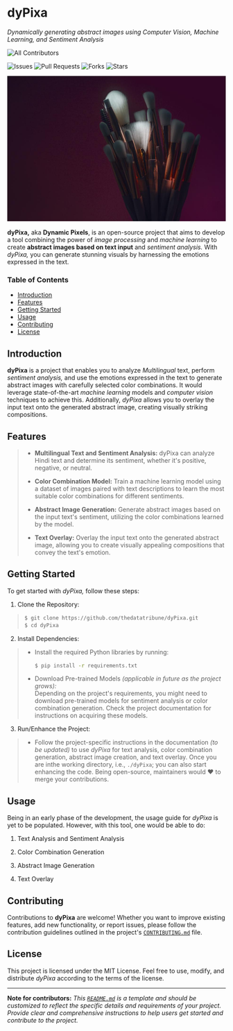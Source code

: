 # dyPixa

_Dynamically generating abstract images using Computer Vision, Machine Learning, and Sentiment Analysis_  

<!-- ALL-CONTRIBUTORS-BADGE:START - Do not remove or modify this section -->
![All Contributors](https://img.shields.io/github/contributors/thedatatribune/dyPixa?style=for-the-badge)
<!-- ALL-CONTRIBUTORS-BADGE:END -->  
  
![Issues](https://img.shields.io/github/issues/thedatatribune/dyPixa?style=for-the-badge)
![Pull Requests](https://img.shields.io/github/issues-pr/thedatatribune/dyPixa?style=for-the-badge)
![Forks](https://img.shields.io/github/forks/thedatatribune/dyPixa?style=for-the-badge)
![Stars](https://img.shields.io/github/stars/thedatatribune/dyPixa?style=for-the-badge)


![dyPixa Header](./src/img/header.jpg)  

**dyPixa,** aka **Dynamic Pixels**, is an open-source project that aims to develop a tool combining the power of _image processing_ and _machine learning_ to create **abstract images based on text input** and _sentiment analysis._ With _dyPixa,_ you can generate stunning visuals by harnessing the emotions expressed in the text.  

### Table of Contents  

- [Introduction](#introduction)
- [Features](#features)
- [Getting Started](#getting-started)
- [Usage](#usage)
- [Contributing](#contributing)
- [License](#license)

## Introduction

**dyPixa** is a project that enables you to analyze _Multilingual_ text, perform _sentiment analysis,_ and use the emotions expressed in the text to generate abstract images with carefully selected color combinations. It would leverage state-of-the-art _machine learning_ models and _computer vision_ techniques to achieve this. Additionally, _dyPixa_ allows you to overlay the input text onto the generated abstract image, creating visually striking compositions.  

## Features

> * **Multilingual Text and Sentiment Analysis:** dyPixa can analyze Hindi text and determine its sentiment, whether it's positive, negative, or neutral.  
>  
> * **Color Combination Model:** Train a machine learning model using a dataset of images paired with text descriptions to learn the most suitable color combinations for different sentiments.  
>  
> * **Abstract Image Generation:** Generate abstract images based on the input text's sentiment, utilizing the color combinations learned by the model.  
>  
> * **Text Overlay:** Overlay the input text onto the generated abstract image, allowing you to create visually appealing compositions that convey the text's emotion.  

## Getting Started

To get started with _dyPixa,_ follow these steps:  

1. Clone the Repository:  
> 
> ```sh
> $ git clone https://github.com/thedatatribune/dyPixa.git  
> $ cd dyPixa  
> ```  

2. Install Dependencies:  
> - Install the required Python libraries by running:  
>   ```sh
>   $ pip install -r requirements.txt
>   ```  
> - Download Pre-trained Models _(applicable in future as the project grows):_  
> Depending on the project's requirements, you might need to download pre-trained models for sentiment analysis or color combination generation. Check the project documentation for instructions on acquiring these models.  

3. Run/Enhance the Project:  

> - Follow the project-specific instructions in the documentation _(to be updated)_ to use _dyPixa_ for text analysis, color combination generation, abstract image creation, and text overlay. Once you are inthe working directory, i.e., `./dyPixa`; you can also start enhancing the code. Being open-source, maintainers would :heart: to merge your contributions.  

## Usage

Being in an early phase of the development, the usage guide for _dyPixa_ is yet to be populated. However, with this tool, one would be able to do:  

1. Text Analysis and Sentiment Analysis  
<!-- - Use the provided functions to analyze Hindi text and determine its sentiment. -->

2. Color Combination Generation  
<!-- - Train or use pre-trained models to generate color combinations based on sentiment. -->

3. Abstract Image Generation  
<!-- - Utilize the color combinations to create abstract images representing the input text's emotion. -->

4. Text Overlay  
<!-- - Overlay the input text onto the generated abstract image using provided functions. -->

<!-- For more detailed usage instructions, refer to the project documentation. -->

## Contributing

Contributions to **dyPixa** are welcome! Whether you want to improve existing features, add new functionality, or report issues, please follow the contribution guidelines outlined in the project's [`CONTRIBUTING.md`](`./CONTRIBUTING.md`) file.

## License

This project is licensed under the MIT License. Feel free to use, modify, and distribute _dyPixa_ according to the terms of the license.  

---

**Note for contributors:** _This [`README.md`](./README.md) is a template and should be customized to reflect the specific details and requirements of your project. Provide clear and comprehensive instructions to help users get started and contribute to the project._  
